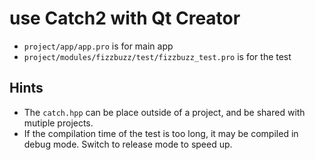 # use Catch2 with Qt Creator

+ `project/app/app.pro` is for main app
+ `project/modules/fizzbuzz/test/fizzbuzz_test.pro` is for the test

## Hints

+ The `catch.hpp` can be place outside of a project, and be shared with mutiple projects.
+ If the compilation time of the test is too long, it may be compiled in debug mode. Switch to release mode to speed up.

